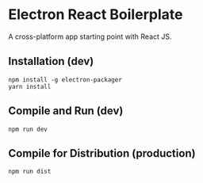 # Electron React Boilerplate

A cross-platform app starting point with React JS.

## Installation (dev)
	npm install -g electron-packager
	yarn install

## Compile and Run (dev)

	npm run dev

## Compile for Distribution (production)

	npm run dist
